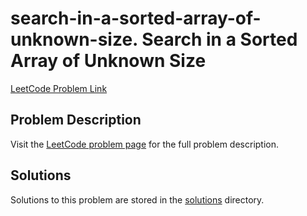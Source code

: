 # search-in-a-sorted-array-of-unknown-size. Search in a Sorted Array of Unknown Size

[LeetCode Problem Link](https://leetcode.com/problems/search_in_a_sorted_array_of_unknown_size/)

## Problem Description

Visit the [LeetCode problem page](https://leetcode.com/problems/search_in_a_sorted_array_of_unknown_size/) for the full problem description.

## Solutions

Solutions to this problem are stored in the [solutions](./solutions) directory.
